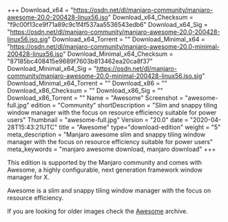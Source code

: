 +++
Download_x64 = "https://osdn.net/dl/manjaro-community/manjaro-awesome-20.0-200428-linux56.iso"
Download_x64_Checksum = "f9c00f13ce9f71a89c9c1f4f537aa5536543edb6"
Download_x64_Sig = "https://osdn.net/dl/manjaro-community/manjaro-awesome-20.0-200428-linux56.iso.sig"
Download_x64_Torrent = ""
Download_Minimal_x64 = "https://osdn.net/dl/manjaro-community/manjaro-awesome-20.0-minimal-200428-linux56.iso"
Download_Minimal_x64_Checksum = "87185bc408415e9689f7603b813462ea20ca8f37"
Download_Minimal_x64_Sig = "https://osdn.net/dl/manjaro-community/manjaro-awesome-20.0-minimal-200428-linux56.iso.sig"
Download_Minimal_x64_Torrent = ""
Download_x86 = ""
Download_x86_Checksum = ""
Download_x86_Sig = ""
Download_x86_Torrent = ""
Name = "Awesome"
Screenshot = "awesome-full.jpg"
edition = "Community"
shortDescription = "Slim and snappy tiling window manager with the focus on resource efficiency suitable for power users"
Thumbnail = "awesome-full.jpg"
Version = "20.0"
date = "2020-04-28T15:43:21UTC"
title = "Awesome"
type="download-edition"
weight = "5"
meta_description = "Manjaro awesome slim and snappy tiling window manager with the focus on resource efficiency suitable for power users"
meta_keywords = "manjaro awesome download, manjaro download"
+++

This edition is supported by the Manjaro community and comes with Awesome, a highly configurable, next generation framework window manager for X.

Awesome is a slim and snappy tiling window manager with the focus on resource efficiency.

If you are looking for older images check the [Awesome](https://osdn.net/projects/manjaro-archive/storage/awesome) archive.

